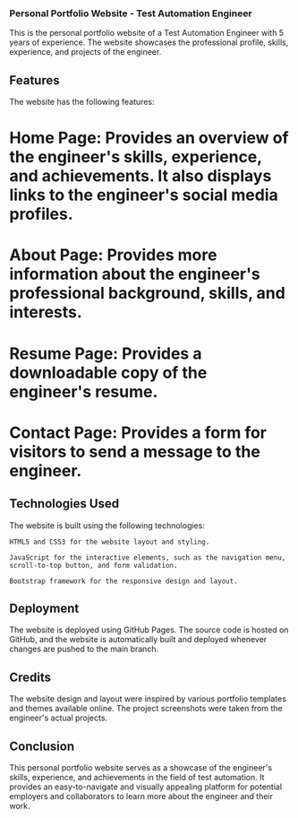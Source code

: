 ### Personal Portfolio Website - Test Automation Engineer

This is the personal portfolio website of a Test Automation Engineer with 5 years of experience. The website showcases the professional profile, skills, experience, and projects of the engineer.

## Features
The website has the following features:

# Home Page: Provides an overview of the engineer's skills, experience, and achievements. It also displays links to the engineer's social media profiles.

# About Page: Provides more information about the engineer's professional background, skills, and interests.

# Resume Page: Provides a downloadable copy of the engineer's resume.

# Contact Page: Provides a form for visitors to send a message to the engineer.

## Technologies Used
The website is built using the following technologies:

    HTML5 and CSS3 for the website layout and styling.

    JavaScript for the interactive elements, such as the navigation menu, scroll-to-top button, and form validation.

    Bootstrap framework for the responsive design and layout.

## Deployment
The website is deployed using GitHub Pages. The source code is hosted on GitHub, and the website is automatically built and deployed whenever changes are pushed to the main branch.

## Credits
The website design and layout were inspired by various portfolio templates and themes available online. The project screenshots were taken from the engineer's actual projects.

## Conclusion
This personal portfolio website serves as a showcase of the engineer's skills, experience, and achievements in the field of test automation. It provides an easy-to-navigate and visually appealing platform for potential employers and collaborators to learn more about the engineer and their work.